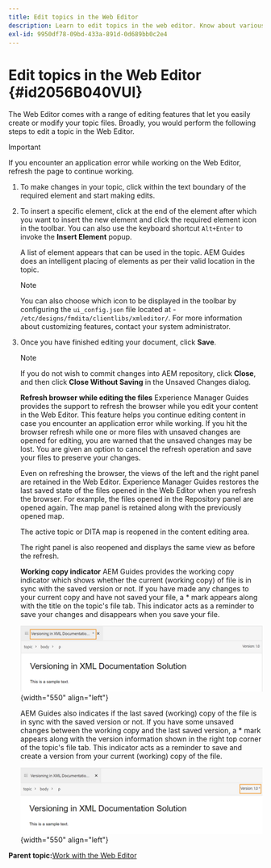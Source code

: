 ```yaml
---
title: Edit topics in the Web Editor
description: Learn to edit topics in the web editor. Know about various editing features to modify your topic files in AEM Guides.
exl-id: 9950df78-09bd-433a-891d-0d689bb0c2e4
---
```

# Edit topics in the Web Editor {#id2056B040VUI}

The Web Editor comes with a range of editing features that let you easily create or modify your topic files. Broadly, you would perform the following steps to edit a topic in the Web Editor.

>[!IMPORTANT]
>
> If you encounter an application error while working on the Web Editor, refresh the page to continue working.

1.  To make changes in your topic, click within the text boundary of the required element and start making edits.

1.  To insert a specific element, click at the end of the element after which you want to insert the new element and click the required element icon in the toolbar. You can also use the keyboard shortcut `Alt+Enter` to invoke the **Insert Element** popup.

    A list of element appears that can be used in the topic. AEM Guides does an intelligent placing of elements as per their valid location in the topic.

    >[!NOTE]
    >
    > You can also choose which icon to be displayed in the toolbar by configuring the `ui_config.json` file located at - `/etc/designs/fmdita/clientlibs/xmleditor/`. For more information about customizing features, contact your system administrator.

1.  Once you have finished editing your document, click **Save**.

    >[!NOTE]
    >
    > If you do not wish to commit changes into AEM repository, click **Close**, and then click **Close Without Saving** in the Unsaved Changes dialog.

    **Refresh browser while editing the files**
    Experience Manager Guides provides the support to refresh the browser while you edit your content in the Web Editor. This feature helps you continue editing content in case you encounter an application error while working. If you hit the browser refresh while one or more files with unsaved changes are opened for editing, you are warned that the unsaved changes may be lost. You are given an option to cancel the refresh operation and save your files to preserve your changes.

    Even on refreshing the browser, the views of the left and the right panel are retained in the Web Editor. Experience Manager Guides restores the last saved state of the files opened in the Web Editor when you refresh the browser. For example, the files opened in the Repository panel are opened again. The map panel is retained along with the previously opened map.

    The active topic or DITA map is reopened in the content editing area.

    The right panel is also reopened and displays the same view as before the refresh.

    **Working copy indicator**
    AEM Guides provides the working copy indicator which shows whether the current \(working copy\) of file is in sync with the saved version or not. If you have made any changes to your current copy and have not saved your file, a \* mark appears along with the title on the topic's file tab. This indicator acts as a reminder to save your changes and disappears when you save your file.

    ![](images/working-copy-text-update-indicator.png){width="550" align="left"}

    AEM Guides also indicates if the last saved \(working\) copy of the file is in sync with the saved version or not. If you have some unsaved changes between the working copy and the last saved version, a \* mark appears along with the version information shown in the right top corner of the topic's file tab. This indicator acts as a reminder to save and create a version from your current \(working\) copy of the file.

    ![](images/version-update-indicator.png){width="550" align="left"}


**Parent topic:**[Work with the Web Editor](web-editor.md)
